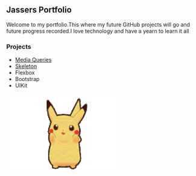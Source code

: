 
## Jassers Portfolio 


Welcome to my portfolio.This where my future GitHub projects will go and future progress recorded.I love technology and have a yearn to learn it all

### Projects

- [Media Queries](https://jasser-99.github.io/index.html)
- [Skeleton](https://jasser-99.github.io/resume.html )
- Flexbox
- Bootstrap
- UIKit




![Image](200.gif)
